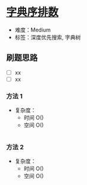 # [字典序排数](https://leetcode-cn.com/problems/lexicographical-numbers/)

- 难度：Medium
- 标签：深度优先搜索, 字典树

## 刷题思路

- [ ] xx
- [ ] xx

### 方法 1

- 复杂度：
    - 时间 O()
    - 空间 O()

``` js

```

### 方法 2

- 复杂度：
    - 时间 O()
    - 空间 O()

``` js

```

